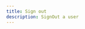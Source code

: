 ```yaml
---
title: Sign out
description: SignOut a user
---
```



<inline-fragment platform="ios" src="~/lib/auth/fragments/native_common/signout/common.md"></inline-fragment>
<inline-fragment platform="android" src="~/lib/auth/fragments/native_common/signout/common.md"></inline-fragment>
